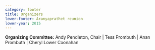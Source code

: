 ```yaml
---
category: footer
title: Organizers
lower-footer: Aranyaprathet reunion
lower-year: 2015
---
```

**Organizing Committee:**
Andy Pendleton, Chair | 
Tess Prombuth |
Anan Prombuth |
Cheryl Lower Coonahan